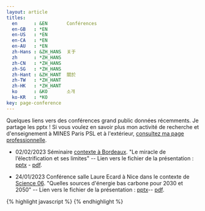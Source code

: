 ```yaml
---
layout: article
titles:
  en      : &EN       Conférences
  en-GB   : *EN
  en-US   : *EN
  en-CA   : *EN
  en-AU   : *EN
  zh-Hans : &ZH_HANS  关于
  zh      : *ZH_HANS
  zh-CN   : *ZH_HANS
  zh-SG   : *ZH_HANS
  zh-Hant : &ZH_HANT  關於
  zh-TW   : *ZH_HANT
  zh-HK   : *ZH_HANT
  ko      : &KO       소개
  ko-KR   : *KO
key: page-conference
---
```


Quelques liens vers des conférences grand public données récemments. Je partage les pptx !
Si vous voulez en savoir plus mon activité de recherche et d'enseignement à MINES Paris PSL et à l'extérieur, [consultez ma page professionnelle](www.robingirard.eu).

- 02/02/2023 Séminaire [contexte à Bordeaux](https://www.math.u-bordeaux.fr/imb/seminaire-contexte?year=2023). "Le miracle de l’électrification et ses limites" -- Lien vers le fichier de la présentation : [pptx](https://cloud.minesparis.psl.eu/index.php/s/GHB2dLb9p90yJrg) - [pdf](https://cloud.minesparis.psl.eu/index.php/s/oppP08iiETekX9K).

- 24/01/2023 Conférence salle Laure Ecard à Nice dans le contexte de [Science 06](https://sciencepourtous-06.fr/eolien-nucleaire-photovoltaique-quelles-energies-en-2035-2050-24-janvier-2023-nice/). "Quelles sources d'énergie bas carbone pour 2030 et 2050" -- Lien vers le fichier de la présentation : [pptx](https://cloud.minesparis.psl.eu/index.php/s/uzslt6oFtLuuuKs)-- [pdf](https://cloud.minesparis.psl.eu/index.php/s/3NF6Ljy35c9w3dG).

{% highlight javascript %}
{% endhighlight %}
